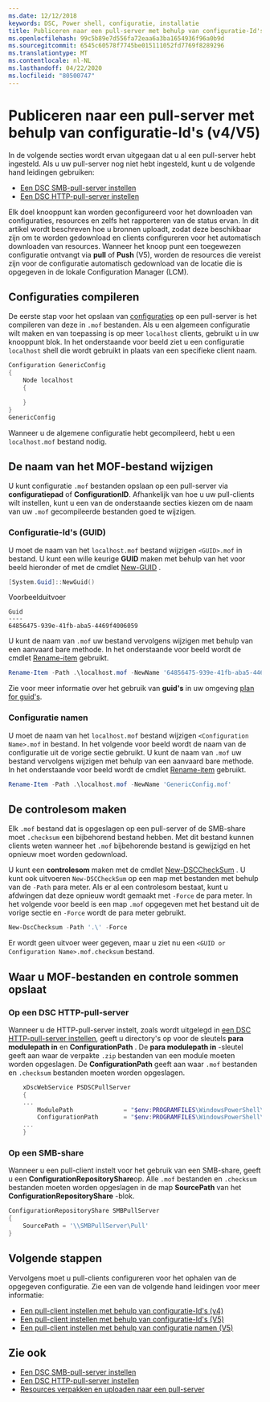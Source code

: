 ```yaml
---
ms.date: 12/12/2018
keywords: DSC, Power shell, configuratie, installatie
title: Publiceren naar een pull-server met behulp van configuratie-Id's (v4/V5)
ms.openlocfilehash: 99c5b89e7d556fa72eaa6a3ba1654936f96a0b9d
ms.sourcegitcommit: 6545c60578f7745be015111052fd7769f8289296
ms.translationtype: MT
ms.contentlocale: nl-NL
ms.lasthandoff: 04/22/2020
ms.locfileid: "80500747"
---
```

# <a name="publish-to-a-pull-server-using-configuration-ids-v4v5"></a>Publiceren naar een pull-server met behulp van configuratie-Id's (v4/V5)

In de volgende secties wordt ervan uitgegaan dat u al een pull-server hebt ingesteld. Als u uw pull-server nog niet hebt ingesteld, kunt u de volgende hand leidingen gebruiken:

- [Een DSC SMB-pull-server instellen](pullServerSmb.md)
- [Een DSC HTTP-pull-server instellen](pullServer.md)

Elk doel knooppunt kan worden geconfigureerd voor het downloaden van configuraties, resources en zelfs het rapporteren van de status ervan. In dit artikel wordt beschreven hoe u bronnen uploadt, zodat deze beschikbaar zijn om te worden gedownload en clients configureren voor het automatisch downloaden van resources. Wanneer het knoop punt een toegewezen configuratie ontvangt via **pull** of **Push** (V5), worden de resources die vereist zijn voor de configuratie automatisch gedownload van de locatie die is opgegeven in de lokale Configuration Manager (LCM).

## <a name="compile-configurations"></a>Configuraties compileren

De eerste stap voor het opslaan van [configuraties](../configurations/configurations.md) op een pull-server is het compileren van deze in `.mof` bestanden. Als u een algemeen configuratie wilt maken en van toepassing is op meer `localhost` clients, gebruikt u in uw knooppunt blok. In het onderstaande voor beeld ziet u een configuratie `localhost` shell die wordt gebruikt in plaats van een specifieke client naam.

```powershell
Configuration GenericConfig
{
    Node localhost
    {

    }
}
GenericConfig
```

Wanneer u de algemene configuratie hebt gecompileerd, hebt u een `localhost.mof` bestand nodig.

## <a name="renaming-the-mof-file"></a>De naam van het MOF-bestand wijzigen

U kunt configuratie `.mof` bestanden opslaan op een pull-server via **configuratiepad** of **ConfigurationID**. Afhankelijk van hoe u uw pull-clients wilt instellen, kunt u een van de onderstaande secties kiezen om de naam van uw `.mof` gecompileerde bestanden goed te wijzigen.

### <a name="configuration-ids-guid"></a>Configuratie-Id's (GUID)

U moet de naam van het `localhost.mof` bestand wijzigen `<GUID>.mof` in bestand. U kunt een wille keurige **GUID** maken met behulp van het voor beeld hieronder of met de cmdlet [New-GUID](/powershell/module/microsoft.powershell.utility/new-guid) .

```powershell
[System.Guid]::NewGuid()
```

Voorbeelduitvoer

```Output
Guid
----
64856475-939e-41fb-aba5-4469f4006059
```

U kunt de naam van `.mof` uw bestand vervolgens wijzigen met behulp van een aanvaard bare methode. In het onderstaande voor beeld wordt de cmdlet [Rename-item](/powershell/module/microsoft.powershell.management/rename-item) gebruikt.

```powershell
Rename-Item -Path .\localhost.mof -NewName '64856475-939e-41fb-aba5-4469f4006059.mof'
```

Zie voor meer informatie over het gebruik van **guid's** in uw omgeving [plan for guid's](secureServer.md#guids).

### <a name="configuration-names"></a>Configuratie namen

U moet de naam van het `localhost.mof` bestand wijzigen `<Configuration Name>.mof` in bestand. In het volgende voor beeld wordt de naam van de configuratie uit de vorige sectie gebruikt. U kunt de naam van `.mof` uw bestand vervolgens wijzigen met behulp van een aanvaard bare methode. In het onderstaande voor beeld wordt de cmdlet [Rename-item](/powershell/module/microsoft.powershell.management/rename-item) gebruikt.

```powershell
Rename-Item -Path .\localhost.mof -NewName 'GenericConfig.mof'
```

## <a name="create-the-checksum"></a>De controlesom maken

Elk `.mof` bestand dat is opgeslagen op een pull-server of de SMB-share moet `.checksum` een bijbehorend bestand hebben.
Met dit bestand kunnen clients weten wanneer het `.mof` bijbehorende bestand is gewijzigd en het opnieuw moet worden gedownload.

U kunt een **controlesom** maken met de cmdlet [New-DSCCheckSum](/powershell/module/psdesiredstateconfiguration/new-dscchecksum) . U kunt ook uitvoeren `New-DSCCheckSum` op een map met bestanden met behulp van de `-Path` para meter.
Als er al een controlesom bestaat, kunt u afdwingen dat deze opnieuw wordt gemaakt met `-Force` de para meter. In het volgende voor beeld is een map `.mof` opgegeven met het bestand uit de vorige sectie en `-Force` wordt de para meter gebruikt.

```powershell
New-DscChecksum -Path '.\' -Force
```

Er wordt geen uitvoer weer gegeven, maar u ziet nu een `<GUID or Configuration Name>.mof.checksum` bestand.

## <a name="where-to-store-mof-files-and-checksums"></a>Waar u MOF-bestanden en controle sommen opslaat

### <a name="on-a-dsc-http-pull-server"></a>Op een DSC HTTP-pull-server

Wanneer u de HTTP-pull-server instelt, zoals wordt uitgelegd in [een DSC HTTP-pull-server instellen](pullServer.md), geeft u directory's op voor de sleutels **para modulepath in** en **ConfigurationPath** . De **para modulepath in** -sleutel geeft aan waar de verpakte `.zip` bestanden van een module moeten worden opgeslagen. De **ConfigurationPath** geeft aan waar `.mof` bestanden en `.checksum` bestanden moeten worden opgeslagen.

```powershell
    xDscWebService PSDSCPullServer
    {
    ...
        ModulePath              = "$env:PROGRAMFILES\WindowsPowerShell\DscService\Modules"
        ConfigurationPath       = "$env:PROGRAMFILES\WindowsPowerShell\DscService\Configuration"
    ...
    }

```

### <a name="on-an-smb-share"></a>Op een SMB-share

Wanneer u een pull-client instelt voor het gebruik van een SMB-share, geeft u een **ConfigurationRepositoryShare**op.
Alle `.mof` bestanden en `.checksum` bestanden moeten worden opgeslagen in de map **SourcePath** van het **ConfigurationRepositoryShare** -blok.

```powershell
ConfigurationRepositoryShare SMBPullServer
{
    SourcePath = '\\SMBPullServer\Pull'
}
```

## <a name="next-steps"></a>Volgende stappen

Vervolgens moet u pull-clients configureren voor het ophalen van de opgegeven configuratie. Zie een van de volgende hand leidingen voor meer informatie:

- [Een pull-client instellen met behulp van configuratie-Id's (v4)](pullClientConfigId4.md)
- [Een pull-client instellen met behulp van configuratie-Id's (V5)](pullClientConfigId.md)
- [Een pull-client instellen met behulp van configuratie namen (V5)](pullClientConfigNames.md)

## <a name="see-also"></a>Zie ook

- [Een DSC SMB-pull-server instellen](pullServerSmb.md)
- [Een DSC HTTP-pull-server instellen](pullServer.md)
- [Resources verpakken en uploaden naar een pull-server](package-upload-resources.md)

